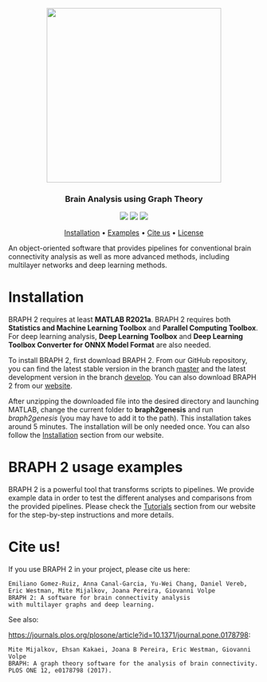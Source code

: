 <p align="center">
  <img width="350" src=https://github.com/softmatterlab/BRAPH-2-Matlab/blob/develop/braph2genesis/src/util/braph2icon.png>
</p>

<h3 align="center">Brain Analysis using Graph Theory</h3>
<p align="center">
  <a href="https://twitter.com/braph2software" alt="tweeter"><img src="https://img.shields.io/twitter/url?label=BRAPH%202&style=social&url=https%3A%2F%2Ftwitter.com%2Fbraph2software"></a>
  <a href="http://braph.org/" alt="website"><img src="https://img.shields.io/website?up_message=braph.org&url=http%3A%2F%2Fbraph.org%2F"></a>
  <a href="https://doi.org/10.1371/journal.pone.0178798" alt="DOI"><img src="https://img.shields.io/badge/DOI-10.1371%2Fjournal.pone.0178798-blue">
  </a>
</p>
<p align="center">
  <a href="#installation">Installation</a> •
  <a href="#braph-2-usage-examples">Examples</a> •
  <a href="#cite-us">Cite us</a> •
  <a href="https://github.com/softmatterlab/BRAPH-2-Matlab/blob/develop/LICENSE">License</a> 
</p>


An object-oriented software that provides pipelines for conventional brain connectivity analysis as well as more advanced methods, including multilayer networks and deep learning methods.

# Installation

BRAPH 2 requires at least **MATLAB R2021a**. BRAPH 2 requires both **Statistics and Machine Learning Toolbox** and **Parallel Computing Toolbox**. For deep learning analysis, **Deep Learning Toolbox** and **Deep Learning Toolbox Converter for ONNX Model Format** are also needed.

To install BRAPH 2, first download BRAPH 2.
From our GitHub repository, you can find the latest stable version in the branch <a href="https://github.com/softmatterlab/BRAPH-2-Matlab/tree/master">master</a> and the latest development version in the branch <a href="https://github.com/softmatterlab/BRAPH-2-Matlab/tree/develop">develop</a>.
You can also download BRAPH 2 from our <a href="http://braph.org/software/braph-2/">website</a>.

After unzipping the downloaded file into the desired directory and launching MATLAB, change the current folder to **braph2genesis** and run *braph2genesis* (you may have to add it to the path). This installation takes around 5 minutes.
The installation will be only needed once.
You can also follow the <a href="http://braph.org/software/braph-2/">Installation</a> section from our website.

# BRAPH 2 usage examples

BRAPH 2 is a powerful tool that transforms scripts to pipelines. We provide example data in order to test the different analyses and comparisons from the provided pipelines. Please check the <a href="http://braph.org/tutorials/">Tutorials</a> section from our website for the step-by-step instructions and more details.

# Cite us!
If you use BRAPH 2 in your project, please cite us here:

```
Emiliano Gomez-Ruiz, Anna Canal-Garcia, Yu-Wei Chang, Daniel Vereb, 
Eric Westman, Mite Mijalkov, Joana Pereira, Giovanni Volpe
BRAPH 2: A software for brain connectivity analysis 
with multilayer graphs and deep learning.
```

See also:

<https://journals.plos.org/plosone/article?id=10.1371/journal.pone.0178798>:
```
Mite Mijalkov, Ehsan Kakaei, Joana B Pereira, Eric Westman, Giovanni Volpe
BRAPH: A graph theory software for the analysis of brain connectivity.
PLOS ONE 12, e0178798 (2017).
```
